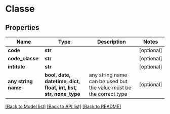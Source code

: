 # Classe


## Properties
Name | Type | Description | Notes
------------ | ------------- | ------------- | -------------
**code** | **str** |  | [optional] 
**code_classe** | **str** |  | [optional] 
**intitule** | **str** |  | [optional] 
**any string name** | **bool, date, datetime, dict, float, int, list, str, none_type** | any string name can be used but the value must be the correct type | [optional]

[[Back to Model list]](../README.md#documentation-for-models) [[Back to API list]](../README.md#documentation-for-api-endpoints) [[Back to README]](../README.md)


